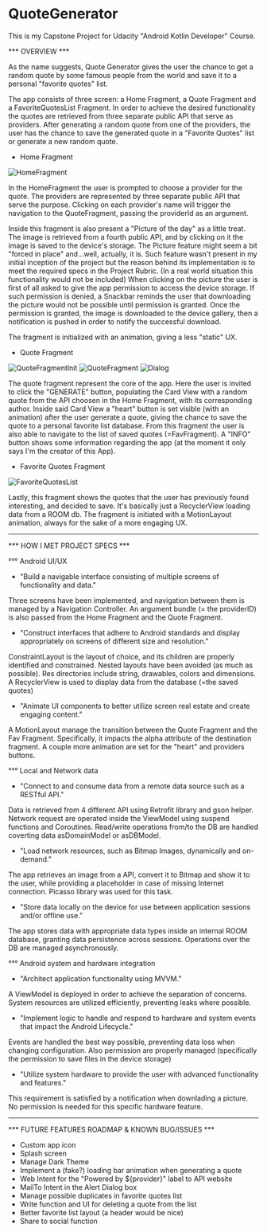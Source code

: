 # QuoteGenerator
 
This is my Capstone Project for Udacity "Android Kotlin Developer" Course.

*** OVERVIEW ***

As the name suggests, Quote Generator gives the user the chance to get a random quote by some famous people from the world and save it to a personal "favorite quotes" list. 

The app consists of three screen: a Home Fragment, a Quote Fragment and a FavoriteQuotesList Fragment. 
In order to achieve the desired functionality the quotes are retrieved from three separate public API that serve as providers. After generating a random quote from one of the providers, the user has the chance to save the generated quote in a "Favorite Quotes" list or generate a new random quote.

- Home Fragment

![HomeFragment](https://user-images.githubusercontent.com/98179119/158987538-bf877903-b1dd-4c3e-b8d0-fe2861393bb9.png)

In the HomeFragment the user is prompted to choose a provider for the quote. The providers are represented by three separate public API that serve the purpose. Clicking on each provider's name will trigger the navigation to the QuoteFragment, passing the providerId as an argument.

Inside this fragment is also present a "Picture of the day" as a little treat. The image is retrieved from a fourth public API, and by clicking on it the image is saved to the device's storage. 
The Picture feature might seem a bit "forced in place" and...well, actually, it is. Such feature wasn't present in my initial inception of the project but the reason behind its implementation is to meet the required specs in the Project Rubric. (In a real world situation this functionality would not be included)
When clicking on the picture the user is first of all asked to give the app permission to access the device storage. If such permission is denied, a Snackbar reminds the user that downloading the picture would not be possible until permission is granted. 
Once the permission is granted, the image is downloaded to the device gallery, then a notification is pushed in order to notify the successful download.

The fragment is initialized with an animation, giving a less "static" UX. 

- Quote Fragment

![QuoteFragmentInit](https://user-images.githubusercontent.com/98179119/158991046-7b102d3c-9910-4004-8b0a-61b3c7f7a8af.png)
![QuoteFragment](https://user-images.githubusercontent.com/98179119/158991149-3921943b-c39f-4b74-ac73-713f5324cacb.png)
![Dialog](https://user-images.githubusercontent.com/98179119/158991209-ab73cd10-6327-40e9-89b6-c82d42a5eca4.png)


The quote fragment represent the core of the app. Here the user is invited to click the "GENERATE" button, populating the Card View with a random quote from the API choosen in the Home Fragment, with its corresponding author. Inside said Card View a "heart" button is set visible (with an animation) after the user generate a quote, giving the chance to save the quote to a personal favorite list database. From this fragment the user is also able to navigate to the list of saved quotes (=FavFragment).
A "INFO" button shows some information regarding the app (at the moment it only says I'm the creator of this App).

- Favorite Quotes Fragment

![FavoriteQuotesList](https://user-images.githubusercontent.com/98179119/159112687-a51b0af9-8057-4bd9-b5b7-b4b39d2e96ca.png)


Lastly, this fragment shows the quotes that the user has previously found interesting, and decided to save. 
It's basically just a RecyclerView loading data from a ROOM db. The fragment is initiated with a MotionLayout animation, always for the sake of a more engaging UX.


________________________________


*** HOW I MET PROJECT SPECS ***

°°° Android UI/UX

- "Build a navigable interface consisting of multiple screens of functionality and data."

Three screens have been implemented, and navigation between them is managed by a Navigation Controller. An argument bundle (= the providerID) is also passed from the Home Fragment and the Quote Fragment.

- "Construct interfaces that adhere to Android standards and display appropriately on screens of different size and resolution."

ConstraintLayout is the layout of choice, and its children are properly identified and constrained.
Nested layouts have been avoided (as much as possible).
Res directories include string, drawables, colors and dimensions.
A RecyclerView is used to display data from the database (=the saved quotes)

- "Animate UI components to better utilize screen real estate and create engaging content."

A MotionLayout manage the transition between the Quote Fragment and the Fav Fragment. Specifically, it impacts the alpha attribute of the destination fragment. A couple more animation are set for the "heart" and providers buttons.


°°° Local and Network data

- "Connect to and consume data from a remote data source such as a RESTful API."

Data is retrieved from 4 different API using Retrofit library and gson helper. Network request are operated inside the ViewModel using suspend functions and Coroutines. Read/write operations from/to the DB are handled coverting data asDomainModel or asDBModel.

- "Load network resources, such as Bitmap Images, dynamically and on-demand."

The app retrieves an image from a API, convert it to Bitmap and show it to the user, while providing a placeholder in case of missing Internet connection.
Picasso library was used for this task.

- "Store data locally on the device for use between application sessions and/or offline use."

The app stores data with appropriate data types inside an internal ROOM database, granting data persistence across sessions. 
Operations over the DB are managed asynchronously.


°°° Android system and hardware integration

- "Architect application functionality using MVVM."

A ViewModel is deployed in order to achieve the separation of concerns. 
System resources are utilized efficiently, preventing leaks where possible.

- "Implement logic to handle and respond to hardware and system events that impact the Android Lifecycle."

Events are handled the best way possible, preventing data loss when changing configuration. Also permission are properly managed (specifically the permission to save files in the device storage)

- "Utilize system hardware to provide the user with advanced functionality and features."

This requirement is satisfied by a notification when downlading a picture. No permission is needed for this specific hardware feature.


_______________________________

*** FUTURE FEATURES ROADMAP & KNOWN BUG/ISSUES ***

- Custom app icon
- Splash screen
- Manage Dark Theme
- Implement a (fake?) loading bar animation when generating a quote
- Web Intent for the "Powered by ${provider}" label to API website
- MailTo Intent in the Alert Dialog box 
- Manage possible duplicates in favorite quotes list
- Write function and UI for deleting a quote from the list
- Better favorite list layout (a header would be nice) 
- Share to social function







